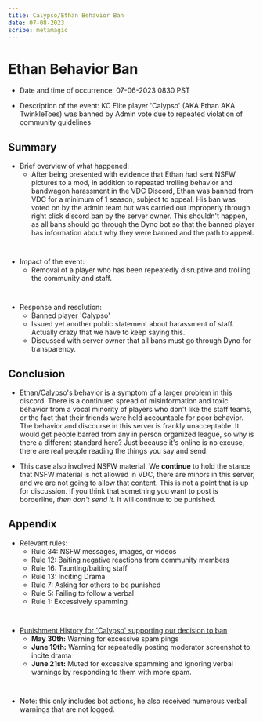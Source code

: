 ```yaml
---
title: Calypso/Ethan Behavior Ban
date: 07-08-2023
scribe: metamagic
---
```


# Ethan Behavior Ban

- Date and time of occurrence: 07-06-2023 0830 PST

- Description of the event: KC Elite player 'Calypso' (AKA Ethan AKA TwinkleToes) was banned by Admin vote due to repeated violation of community guidelines

## Summary

- Brief overview of what happened: 
  - After being presented with evidence that Ethan had sent NSFW pictures to a mod, in addition to repeated trolling behavior and bandwagon harassment in the VDC Discord, Ethan was banned from VDC for a minimum of 1 season, subject to appeal. His ban was voted on by the admin team but was carried out improperly through right click discord ban by the server owner. This shouldn't happen, as all bans should go through the Dyno bot so that the banned player has information about why they were banned and the path to appeal.
  
` `  
- Impact of the event: 
  - Removal of a player who has been repeatedly disruptive and trolling the community and staff.

` `
- Response and resolution: 
  - Banned player 'Calypso'
  - Issued yet another public statement about harassment of staff. Actually crazy that we have to keep saying this.
  - Discussed with server owner that all bans must go through Dyno for transparency.

## Conclusion

- Ethan/Calypso's behavior is a symptom of a larger problem in this discord. There is a continued spread of misinformation and toxic behavior from a vocal minority of players who don't like the staff teams, or the fact that their friends were held accountable for poor behavior. The behavior and discourse in this server is frankly unacceptable. It would get people barred from any in person organized league, so why is there a different standard here? Just because it's online is no excuse, there are real people reading the things you say and send. 
  
- This case also involved NSFW material. We **continue** to hold the stance that NSFW material is not allowed in VDC, there are minors in this server, and we are not going to allow that content. This is not a point that is up for discussion. If you think that something you want to post is borderline, *then don't send it.* It will continue to be punished.

## Appendix

- Relevant rules: 
  - Rule 34: NSFW messages, images, or videos
  - Rule 12: Baiting negative reactions from community members
  - Rule 16: Taunting/baiting staff
  - Rule 13: Inciting Drama
  - Rule 7: Asking for others to be punished
  - Rule 5: Failing to follow a verbal
  - Rule 1: Excessively spamming

` `
- <ins>Punishment History for 'Calypso' supporting our decision to ban</ins>
  - **May 30th:** Warning for excessive spam pings
  - **June 19th:** Warning for repeatedly posting moderator screenshot to incite drama
  - **June 21st:** Muted for excessive spamming and ignoring verbal warnings by responding to them with more spam.

` `
- Note: this only includes bot actions, he also received numerous verbal warnings that are not logged.
